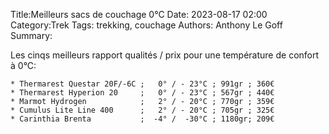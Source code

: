 Title:Meilleurs sacs de couchage 0°C
Date: 2023-08-17 02:00
Category:Trek
Tags: trekking, couchage
Authors: Anthony Le Goff
Summary:

Les cinqs meilleurs rapport qualités / prix pour une température de confort à 0°C:

```
* Thermarest Questar 20F/-6C ;   0° / - 23°C ; 991gr ; 360€
* Thermarest Hyperion 20     ;   0° / - 23°C ; 567gr ; 440€
* Marmot Hydrogen            ;   2° / - 20°C ; 770gr ; 359€
* Cumulus Lite Line 400      ;   2° / - 20°C ; 705gr ; 325€
* Carinthia Brenta           ;  -4° /  -30°C ; 1180gr; 209€
```


